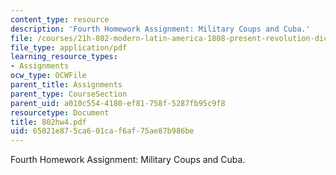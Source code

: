 ```yaml
---
content_type: resource
description: 'Fourth Homework Assignment: Military Coups and Cuba.'
file: /courses/21h-802-modern-latin-america-1808-present-revolution-dictatorship-democracy-spring-2005/65021e875ca601caf6af75ae87b986be_802hw4.pdf
file_type: application/pdf
learning_resource_types:
- Assignments
ocw_type: OCWFile
parent_title: Assignments
parent_type: CourseSection
parent_uid: a010c554-4180-ef81-758f-5287fb95c9f8
resourcetype: Document
title: 802hw4.pdf
uid: 65021e87-5ca6-01ca-f6af-75ae87b986be
---
```

Fourth Homework Assignment: Military Coups and Cuba.


